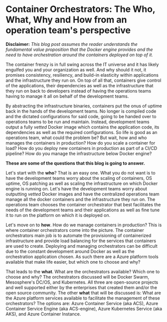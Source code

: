 # Container Orchestrators: The Who, What, Why and How from an operation team's perspective


**Disclaimer:** *This blog post assumes the reader understands the fundamental value proposition that the Docker engine provides and the need to have orchestration around the containers deployed on top of it.*

The container frenzy is in full swing across the IT universe and it has likely engulfed you and your organization as well. And why should it not, it promises consistency, resiliency, and build-in elasticity within applications and the infrastructure they run on. On top of all that, containers give control of the applications, their dependencies as well as the infrastructure that they run on back to developers instead of having the operations teams having to manage it all on behalf of the development teams. 

By abstracting the infrastructure binaries, containers put the onus of uptime back in the hands of the development teams. No longer is compiled code and the dictated configurations for said code, going to be handed over to operations teams to be run and maintain. Instead, development teams output a fully *vetted* Docker image which contains the application code, its dependencies as well as the required configurations. So life is good as an operations team, what could the problem be? But wait, how and who manages the containers in production? How do you scale a container for load? How do you deploy new containers in production as part of a CI/CD pipeline? How do you manage the infrastructure below Docker engine? 

**These are some of the questions that this blog is going to answer.**

Let's start with the **who**? That is an easy one. What you do not want is to have the development teams worry about the scaling of containers, OS uptime, OS patching as well as scaling the infrastructure on which Docker engine is running on. Let's have the development teams worry about outputting *vetted* Docker images and have the centralized operations team manage all the docker containers and the infrastructure they run on. The operations team chooses the container orchestrator that best facilitates the needs of the development teams and their applications as well as fine tune it to run on the platform on which it is deployed on.

Let's move on to **how**. How do we manage containers in production? This is where container orchestrators come into the picture. The container orchestrators main job is to automate the provisioning of containerized infrastructure and provide load balancing for the services that containers are used to create. Deploying and managing orchestrators can be difficult due to the constant development around Docker as well as the orchestration application chosen. As such there are a Azure platform tools available that make life easier, but which one to choose and why? 

That leads to the **what**. What are the orchestrators available? Which one to choose and why? The orchestrators discussed will be Docker Swarm, Mesosphere's DC/OS, and Kubernetes. All three are open-source projects and well supported either by the enterprises that created them and/or the open source community. The other **what** that will be discussed is: What are the Azure platform services available to facilitate the management of these orchestrators? The options are: Azure Container Service (aka ACS), Azure Container Service Engine (aka ACS-engine), Azure Kubernetes Service (aka AKS), and Azure Container Instance.

